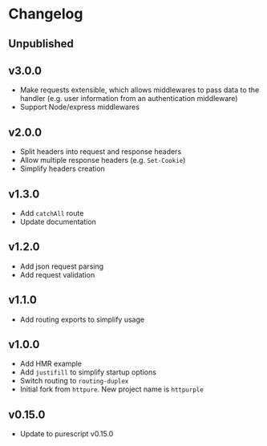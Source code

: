 # Changelog

## Unpublished

## v3.0.0
- Make requests extensible, which allows middlewares to pass data to the handler (e.g. user information from an authentication middleware)
- Support Node/express middlewares

## v2.0.0
- Split headers into request and response headers
- Allow multiple response headers (e.g. `Set-Cookie`)
- Simplify headers creation

## v1.3.0

- Add `catchAll` route
- Update documentation

## v1.2.0

- Add json request parsing
- Add request validation

## v1.1.0

- Add routing exports to simplify usage

## v1.0.0

- Add HMR example
- Add `justifill` to simplify startup options
- Switch routing to `routing-duplex`
- Initial fork from `httpure`. New project name is `httpurple`

## v0.15.0

- Update to purescript v0.15.0
